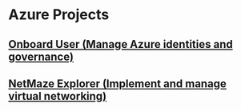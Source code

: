 # Azure Projects

## [Onboard User (Manage Azure identities and governance)](./Onboarding.md)
## [NetMaze Explorer (Implement and manage virtual networking)](./NetMaze.md)





